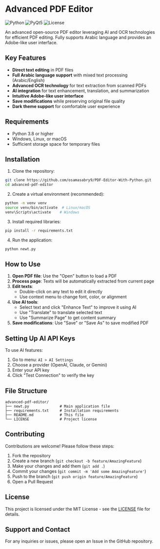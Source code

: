# Advanced PDF Editor

![Python](https://img.shields.io/badge/Python-3.8%2B-blue)
![PyQt5](https://img.shields.io/badge/PyQt5-5.15%2B-green)
![License](https://img.shields.io/badge/License-MIT-yellow)

An advanced open-source PDF editor leveraging AI and OCR technologies for efficient PDF editing. Fully supports Arabic language and provides an Adobe-like user interface.

## Key Features

- **Direct text editing** in PDF files
- **Full Arabic language support** with mixed text processing (Arabic/English)
- **Advanced OCR technology** for text extraction from scanned PDFs
- **AI integration** for text enhancement, translation, and summarization
- **Intuitive Adobe-like user interface**
- **Save modifications** while preserving original file quality
- **Dark theme support** for comfortable user experience

## Requirements

- Python 3.8 or higher
- Windows, Linux, or macOS
- Sufficient storage space for temporary files

## Installation

1. Clone the repository:
```bash
git clone https://github.com/osamasabry9/PDF-Editor-With-Python.git
cd advanced-pdf-editor
```

2. Create a virtual environment (recommended):
```bash
python -m venv venv
source venv/bin/activate  # Linux/macOS
venv\Scripts\activate    # Windows
```

3. Install required libraries:
```bash
pip install -r requirements.txt
```

4. Run the application:
```bash
python newt.py
```

## How to Use

1. **Open PDF file**: Use the "Open" button to load a PDF
2. **Process page**: Texts will be automatically extracted from current page
3. **Edit texts**:
   - Double-click on any text to edit it directly
   - Use context menu to change font, color, or alignment
4. **Use AI tools**:
   - Select text and click "Enhance Text" to improve it using AI
   - Use "Translate" to translate selected text
   - Use "Summarize Page" to get content summary
5. **Save modifications**: Use "Save" or "Save As" to save modified PDF

## Setting Up AI API Keys

To use AI features:

1. Go to menu: `AI > AI Settings`
2. Choose a provider (OpenAI, Claude, or Gemini)
3. Enter your API key
4. Click "Test Connection" to verify the key


## File Structure

```
advanced-pdf-editor/
├── newt.py              # Main application file
├── requirements.txt     # Installation requirements
├── README.md            # This file
└── LICENSE              # Project license
```

## Contributing

Contributions are welcome! Please follow these steps:

1. Fork the repository
2. Create a new branch (`git checkout -b feature/AmazingFeature`)
3. Make your changes and add them (`git add .`)
4. Commit your changes (`git commit -m 'Add some AmazingFeature'`)
5. Push to the branch (`git push origin feature/AmazingFeature`)
6. Open a Pull Request

## License

This project is licensed under the MIT License - see the [LICENSE](LICENSE) file for details.

## Support and Contact

For any inquiries or issues, please open an Issue in the GitHub repository.
